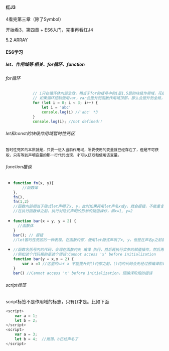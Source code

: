 #### 红J3

4看完第三章（除了Symbol）

开始看3，第四章 + ES6入门，完事再看红J4

5.2 ARRAY

#### ES6学习

##### let、作用域等 相关、for循环、function

###### for循环

```javascript
            // i只在循环体内部生效，相当于for的括号中的i是1.5层的块级作用域，花括号是2层块级作用域。如果不重新声名2层作用域的i，会按照作用域链规则向1.5层查找，当重新声名2层的i时，会使用它自己的。当修改2层作用域的i，不会影响循环的控制(因为是1.5层的i控制)。在外部(1层作用域，最外面的作用域)访问i时是访问不到的，因为外部无法访问内部。
            // 如果循环控制使用var，var会提升到函数作用域顶部，那么会提升到全局，造成变量污染。var重复声名式没有问题的。
			for (let i = 0; i < 3; i++) {
				let i = 'abc'
				console.log(i) //'abc' *3
            }
            console.log(i); //not defined!!
```

###### let和const的块级作用域暂时性死区

```
暂时性死区的本质就是，只要一进入当前作用域，所要使用的变量就已经存在了，但是不可获取，只有等到声明变量的那一行代码出现，才可以获取和使用该变量。
```

###### function趣谈

- ```javascript
  function fn(x, y){
      //函数体
  }, 
  fn(),
  fn(1,2)
  //函数内部相当于隐式let声明了x, y，此时如果再用let声名x或y，就会报错，不能重复声名x或y
  //在执行函数体之前，执行对隐式声明的形参的赋值操作，即x=1, y=2
  ```

- ```javascript
  function bar(x = y, y = 2) {
    //函数体
  }
  bar(); // 报错
  //let暂时性死区的一种表现。在函数内部，使用let隐式声明了x, y，但是在声名y之前就使用了y赋值，所以报错。
  ```

- ```javascript
  //函数名括号内的代码，会现在函数内先 编译 执行，然后再执行实参的赋值操作，然后再执行函数体
  //例如这个代码报的是这个错误:Cannot access 'x' before initialization
  function bar(y = x,x = 2) {
      var x =3 //这里的var x 不能提升到()内部之前，()内的代码会先经过预编译阶段
  }
  bar() //Cannot access 'x' before initialization，预编译阶段的错误
  ```


###### script标签

script标签不是作用域的标志，只有{}才是。比如下面

```javascript
<script>
	var a = 1;
	let b = 2;
</script>
<script>
	var a = 3;
	let b = 4;  //报错，b已经声名了
</script>
```





